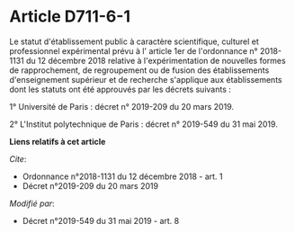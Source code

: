 # Article D711-6-1

Le statut d'établissement public à caractère scientifique, culturel et professionnel expérimental prévu à l' article 1er de
l'ordonnance n° 2018-1131 du 12 décembre 2018 relative à l'expérimentation de nouvelles formes de rapprochement, de
regroupement ou de fusion des établissements d'enseignement supérieur et de recherche s'applique aux établissements dont les
statuts ont été approuvés par les décrets suivants :

1° Université de Paris :  décret n° 2019-209 du 20 mars 2019. 

2° L'Institut polytechnique de Paris : décret n° 2019-549 du 31 mai 2019.

**Liens relatifs à cet article**

_Cite_:

  - Ordonnance n°2018-1131 du 12 décembre 2018 - art. 1
  - Décret n°2019-209 du 20 mars 2019

_Modifié par_:

  - Décret n°2019-549 du 31 mai 2019 - art. 8
